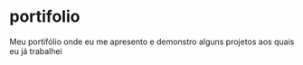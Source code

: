 # portifolio
 Meu portifólio onde eu me apresento e demonstro alguns projetos aos quais eu já trabalhei
